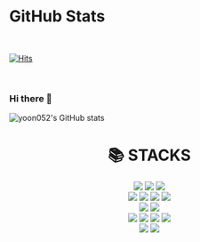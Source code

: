 #  GitHub Stats 
<br>


[![Hits](https://hits.seeyoufarm.com/api/count/incr/badge.svg?url=https%3A%2F%2Fgithub.com%2Fyoon052&count_bg=%231036D0&title_bg=%23555555&icon=swagger.svg&icon_color=%231097FC&title=Hello+World&edge_flat=false)](https://hits.seeyoufarm.com)



<br>


### Hi there 👋

<!--
**yoon052/yoon052** is a ✨ _special_ ✨ repository because its `README.md` (this file) appears on your GitHub profile.

Here are some ideas to get you started:

- 🔭 I’m currently working on ...
- 🌱 I’m currently learning ...
- 👯 I’m looking to collaborate on ...
- 🤔 I’m looking for help with ...
- 💬 Ask me about ...
- 📫 How to reach me: ...
- 😄 Pronouns: ...
- ⚡ Fun fact: ...
-->


![yoon052's GitHub stats](https://github-readme-stats.vercel.app/api?username=yoon052&show_icons=true&theme=highcontrast)
<!--
[![yoon052's GitHub stats](https://github-readme-stats.vercel.app/api?username=yoon052)](https://github.com/yoon052/github-readme-stats)
-->


<div align=center><h1>📚 STACKS</h1></div>

<div align=center>
  <img src="https://img.shields.io/badge/HTML5-E34F26?style=flat-plastic&logo=HTML5&logoColor=white"> 
  <img src="https://img.shields.io/badge/CSS3-1572B6?style=flat-plastic&logo=CSS3&logoColor=white">
  <img src="https://img.shields.io/badge/FontAwesome-528DD7?style=flat-plastic&logo=FontAwesome&logoColor=white">
  <br>
  
  <img src="https://img.shields.io/badge/Bootstrap-7952B3?style=flat-plastic&logo=Bootstrap&logoColor=white">
  <img src="https://img.shields.io/badge/jQuery-0769AD?style=flat-plastic&logo=jQuery&logoColor=white">
  <img src="https://img.shields.io/badge/JavaScript-F7DF1E?style=flat-plastic&logo=JavaScript&logoColor=black">
  <img src="https://img.shields.io/badge/TypeScript-3178C6?style=flat-plastic&logo=TypeScript&logoColor=white">
  <br>

  <img src="https://img.shields.io/badge/FireBase-FFCA28?style=flat-plastic&logo=FireBase&logoColor=white">
  <img src="https://img.shields.io/badge/MongoDB-47A248?style=flat-plastic&logo=MongoDB&logoColor=white">
  <br>

  <img src="https://img.shields.io/badge/React-61DAFB?style=flat-plastic&logo=react&logoColor=white">
  <img src="https://img.shields.io/badge/ReactQuery-FF4154?style=flat-plastic&logo=ReactQuery&logoColor=white">
  <img src="https://img.shields.io/badge/Node.js-339933?style=flat-plastic&logo=Node.js&logoColor=white">
  <img src="https://img.shields.io/badge/Express-000000?style=flat-plastic&logo=Express&logoColor=white">
  <br>

  <img src="https://img.shields.io/badge/Git-F05032?style=flat-plastic&logo=Git&logoColor=white">
  <img src="https://img.shields.io/badge/GitHub-181717?style=flat-plastic&logo=GitHub&logoColor=white">
  <br>
</div>
                    
